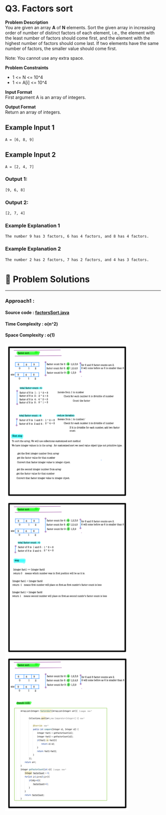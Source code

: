 # Q3. Factors sort

**Problem Description**  
You are given an array **A** of **N** elements. Sort the given array in increasing order of number of distinct factors of each element, i.e., the element with the least number of factors should come first, and the element with the highest number of factors should come last. If two elements have the same number of factors, the smaller value should come first.

Note: You cannot use any extra space.

**Problem Constraints**
- 1 <= N <= 10^4
- 1 <= A[i] <= 10^4

**Input Format**  
First argument A is an array of integers.

**Output Format**  
Return an array of integers.

## Example Input 1
```plaintext
A = [6, 8, 9]
```

## Example Input 2
```plaintext
A = [2, 4, 7]
```

### Output 1:
```plaintext  
[9, 6, 8]
```

### Output 2:
```plaintext 
[2, 7, 4]
```

### Example Explanation 1
``` 
The number 9 has 3 factors, 6 has 4 factors, and 8 has 4 factors.  
```

### Example Explanation 2
``` 
The number 2 has 2 factors, 7 has 2 factors, and 4 has 3 factors.
```


# 📝 Problem Solutions
---
### Approach1 :
#### Source code : [factorsSort.java](../../src/sortingTwo/factorsSort/approachOne/factorsSort.java)
#### Time Complexity : o(n^2)
#### Space Complexity : o(1)

 <img src="../../images/sortingTwo/factorsSort/approachOne/step1.jpg" alt="My Image" width="400" /> 
 <img src="../../images/sortingTwo/factorsSort/approachOne/step2.jpg" alt="My Image" width="400" /> 
 <img src="../../images/sortingTwo/factorsSort/approachOne/step3.jpg" alt="My Image" width="400" /> 
